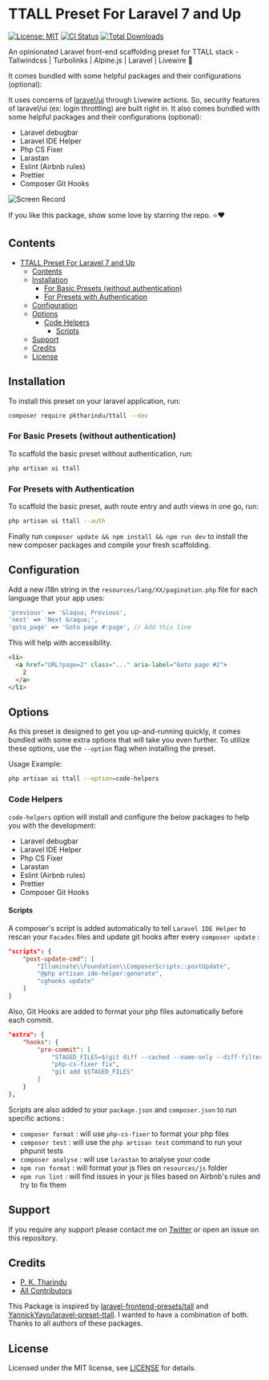 # TTALL Preset For Laravel 7 and Up

[![License: MIT](https://img.shields.io/badge/license-MIT-green)](/LICENSE)
[![CI Status](https://github.com/pktharindu/ttall/workflows/tests/badge.svg)](https://github.com/pktharindu/ttall/actions)
[![Total Downloads](https://poser.pugx.org/pktharindu/ttall/d/total.svg)](https://packagist.org/packages/pktharindu/ttall)

An opinionated Laravel front-end scaffolding preset for TTALL stack - Tailwindcss | Turbolinks | Alpine.js | Laravel | Livewire 🚀

It comes bundled with some helpful packages and their configurations (optional):

It uses concerns of [laravel/ui](https://github.com/laravel/ui) through Livewire actions. So, security features of laravel/ui (ex: login throttling) are built right in. It also comes bundled with some helpful packages and their configurations (optional):

- Laravel debugbar
- Laravel IDE Helper
- Php CS Fixer
- Larastan
- Eslint (Airbnb rules)
- Prettier
- Composer Git Hooks

![Screen Record](https://raw.githubusercontent.com/pktharindu/ttall/master/screenshots/screen-record.gif)

If you like this package, show some love by starring the repo. ⭐❤

## Contents

- [TTALL Preset For Laravel 7 and Up](#ttall-preset-for-laravel-7-and-up)
  - [Contents](#contents)
  - [Installation](#installation)
    - [For Basic Presets (without authentication)](#for-basic-presets-without-authentication)
    - [For Presets with Authentication](#for-presets-with-authentication)
  - [Configuration](#configuration)
  - [Options](#options)
    - [Code Helpers](#code-helpers)
      - [Scripts](#scripts)
  - [Support](#support)
  - [Credits](#credits)
  - [License](#license)


## Installation

To install this preset on your laravel application, run:

``` bash
composer require pktharindu/ttall --dev
```

### For Basic Presets (without authentication)

To scaffold the basic preset without authentication, run:
``` bash
php artisan ui ttall
```

### For Presets with Authentication

To scaffold the basic preset, auth route entry and auth views in one go, run:
``` bash
php artisan ui ttall --auth
```
Finally run `composer update && npm install && npm run dev` to install the new composer packages and compile your fresh scaffolding.

## Configuration

Add a new i18n string in the `resources/lang/XX/pagination.php` file for each language that your app uses:

```php
'previous' => '&laquo; Previous',
'next' => 'Next &raquo;',
'goto_page' => 'Goto page #:page', // Add this line
```

This will help with accessibility.

```html
<li>
  <a href="URL?page=2" class="..." aria-label="Goto page #2">
    2
  </a>
</li>
```

## Options

As this preset is designed to get you up-and-running quickly, it comes bundled with some extra options that will take you even further. To utilize these options, use the `--option` flag when installing the preset.

Usage Example:

```bash
php artisan ui ttall --option=code-helpers
```

### Code Helpers

`code-helpers` option will install and configure the below packages to help you with the development:

- Laravel debugbar
- Laravel IDE Helper
- Php CS Fixer
- Larastan
- Eslint (Airbnb rules)
- Prettier
- Composer Git Hooks

#### Scripts

A composer's script is added automatically to tell `Laravel IDE Helper` to rescan your `Facades` files and update git hooks after every `composer update` :

```json
"scripts": {
    "post-update-cmd": [
        "Illuminate\\Foundation\\ComposerScripts::postUpdate",
        "@php artisan ide-helper:generate",
        "cghooks update"
    ]
}
```

Also, Git Hooks are added to format your php files automatically before each commit.

```json
"extra": {
    "hooks": {
        "pre-commit": [
            "STAGED_FILES=$(git diff --cached --name-only --diff-filter=ACM -- '*.php')",
            "php-cs-fixer fix",
            "git add $STAGED_FILES"
        ]
    }
},
```

Scripts are also added to your `package.json` and `composer.json` to run specific actions :

- `composer format` : will use `php-cs-fixer` to format your php files
- `composer test` : will use the `php artisan test` command to run your phpunit tests
- `composer analyse` : will use `larastan` to analyse your code
- `npm run format` : will format your js files on `resources/js` folder
- `npm run lint` : will find issues in your js files based on Airbnb's rules and try to fix them

## Support

If you require any support please contact me on [Twitter](https://twitter.com/CallMeTharindu) or open an issue on this repository.

## Credits

- [P. K. Tharindu](https://github.com/pktharindu)
- [All Contributors](../../contributors)

This Package is inspired by [laravel-frontend-presets/tall](https://github.com/laravel-frontend-presets/tall) and [YannickYayo/laravel-preset-ttall](https://github.com/YannickYayo/laravel-preset-ttall). I wanted to have a combination of both. Thanks to all authors of these packages.

## License

Licensed under the MIT license, see [LICENSE](/LICENSE) for details.
